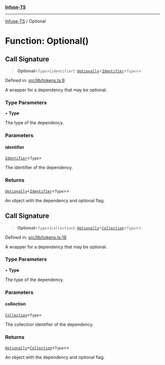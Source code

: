 [**Infuse-TS**](../README.md)

***

[Infuse-TS](../README.md) / Optional

# Function: Optional()

## Call Signature

> **Optional**\<`Type`\>(`identifier`): [`Optionally`](../type-aliases/Optionally.md)\<[`Identifier`](../type-aliases/Identifier.md)\<`Type`\>\>

Defined in: [src/lib/tokens.ts:9](https://github.com/D-Kay6/Infuse-TS/blob/10bae258e5f565f29eb517fd3b4bbd7f4f6e62d8/src/lib/tokens.ts#L9)

A wrapper for a dependency that may be optional.

### Type Parameters

• **Type**

The type of the dependency.

### Parameters

#### identifier

[`Identifier`](../type-aliases/Identifier.md)\<`Type`\>

The identifier of the dependency.

### Returns

[`Optionally`](../type-aliases/Optionally.md)\<[`Identifier`](../type-aliases/Identifier.md)\<`Type`\>\>

An object with the dependency and optional flag.

## Call Signature

> **Optional**\<`Type`\>(`collection`): [`Optionally`](../type-aliases/Optionally.md)\<[`Collection`](../type-aliases/Collection.md)\<`Type`\>\>

Defined in: [src/lib/tokens.ts:16](https://github.com/D-Kay6/Infuse-TS/blob/10bae258e5f565f29eb517fd3b4bbd7f4f6e62d8/src/lib/tokens.ts#L16)

A wrapper for a dependency that may be optional.

### Type Parameters

• **Type**

The type of the dependency.

### Parameters

#### collection

[`Collection`](../type-aliases/Collection.md)\<`Type`\>

The collection identifier of the dependency.

### Returns

[`Optionally`](../type-aliases/Optionally.md)\<[`Collection`](../type-aliases/Collection.md)\<`Type`\>\>

An object with the dependency and optional flag.
